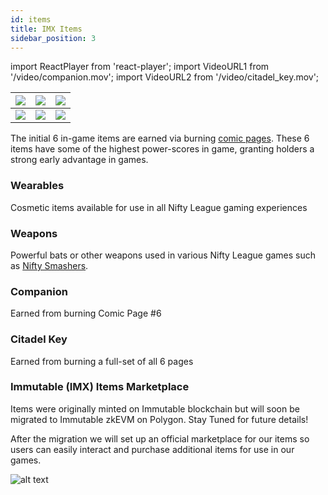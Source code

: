 ```yaml
---
id: items
title: IMX Items
sidebar_position: 3
---
```


import ReactPlayer from 'react-player';
import VideoURL1 from '/video/companion.mov';
import VideoURL2 from '/video/citadel_key.mov';

| ![](/img/items/1.gif) | ![](/img/items/2.gif) | ![](/img/items/6.gif) |
| --------------------- | --------------------- | --------------------- |
| ![](/img/items/4.gif) | ![](/img/items/5.gif) | ![](/img/items/3.gif) |

The initial 6 in-game items are earned via burning [comic pages](./comics). These 6 items have some of the highest power-scores in game, granting holders a strong early advantage in games.

### Wearables

Cosmetic items available for use in all Nifty League gaming experiences

### Weapons

Powerful bats or other weapons used in various Nifty League games such as [Nifty Smashers](/docs/overview/games/mobile-games/nifty-smashers).

### Companion

Earned from burning Comic Page #6

<ReactPlayer controls url={VideoURL1} width="100%" />

### Citadel Key

Earned from burning a full-set of all 6 pages

<ReactPlayer controls url={VideoURL2} width="100%" />

### Immutable (IMX) Items Marketplace

Items were originally minted on Immutable blockchain but will soon be migrated to Immutable zkEVM on Polygon. Stay Tuned for future details!

After the migration we will set up an official marketplace for our items so users can easily interact and purchase additional items for use in our games.

![alt text](/img/billboard_01.png)
